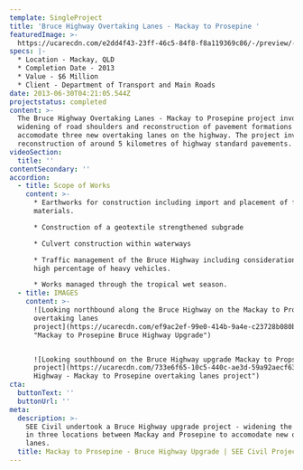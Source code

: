```yaml
---
template: SingleProject
title: 'Bruce Highway Overtaking Lanes - Mackay to Prosepine '
featuredImage: >-
  https://ucarecdn.com/e2dd4f43-23ff-46c5-84f8-f8a119369c86/-/preview/-/enhance/50/
specs: |-
  * Location - Mackay, QLD
  * Completion Date - 2013
  * Value - $6 Million
  * Client - Department of Transport and Main Roads
date: 2013-06-30T04:21:05.544Z
projectstatus: completed
content: >-
  The Bruce Highway Overtaking Lanes - Mackay to Prosepine project involved
  widening of road shoulders and reconstruction of pavement formations to
  accomodate three new overtaking lanes on the highway. The project involved
  reconstruction of around 5 kilometres of highway standard pavements.
videoSection:
  title: ''
contentSecondary: ''
accordion:
  - title: Scope of Works
    content: >-
      * Earthworks for construction including import and placement of fill
      materials. 

      * Construction of a geotextile strengthened subgrade 

      * Culvert construction within waterways

      * Traffic management of the Bruce Highway including considerations for the
      high percentage of heavy vehicles. 

      * Works managed through the tropical wet season.
  - title: IMAGES
    content: >-
      ![Looking northbound along the Bruce Highway on the Mackay to Prosepine
      overtaking lanes
      project](https://ucarecdn.com/ef9ac2ef-99e0-414b-9a4e-c23728b080bb/
      "Mackay to Prosepine Bruce Highway Upgrade")


      ![Looking southbound on the Bruce Highway upgrade Mackay to Propsepine
      project](https://ucarecdn.com/733e6f65-10c5-440c-ae3d-59a92aecf635/ "Bruce
      Highway - Mackay to Prosepine overtaking lanes project")
cta:
  buttonText: ''
  buttonUrl: ''
meta:
  description: >-
    SEE Civil undertook a Bruce Highway upgrade project - widening the highway
    in three locations between Mackay and Prosepine to accomodate new overtaking
    lanes. 
  title: Mackay to Prosepine - Bruce Highway Upgrade | SEE Civil Project
---
```


